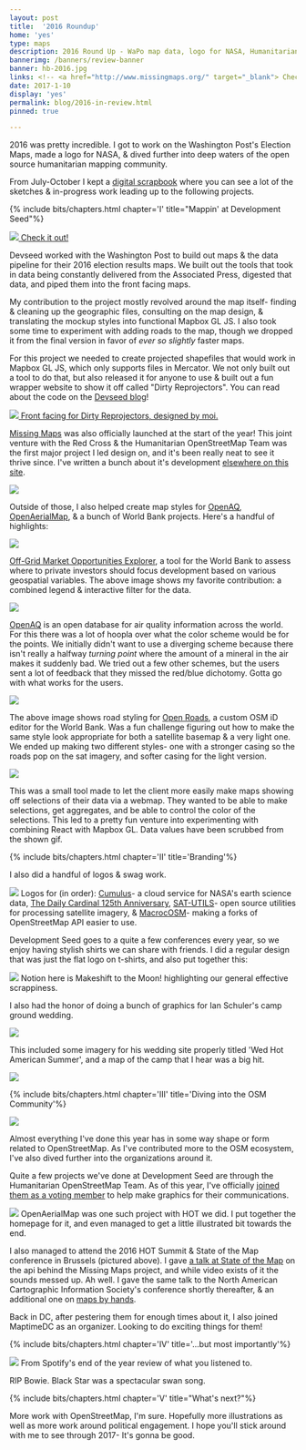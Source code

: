 ```yaml
---
layout: post
title:  '2016 Roundup'
home: 'yes'
type: maps
description: 2016 Round Up - WaPo map data, logo for NASA, Humanitarian Mapping & more!
bannerimg: /banners/review-banner
banner: hb-2016.jpg
links: <!-- <a href="http://www.missingmaps.org/" target="_blank"> Check out the site</a> | <a href="https://github.com/missingmaps" target="_blank"><i class="collecticons collecticons-github"></i> Github code</a>  -->
date: 2017-1-10
display: 'yes'
permalink: blog/2016-in-review.html
pinned: true

---
```


2016 was pretty incredible. I got to work on the Washington Post's Election Maps, made a logo for NASA, & dived further into deep waters of the open source humanitarian mapping community.

From July-October I kept a [digital scrapbook](https://dylanmoriarty.github.io/anno/) where you can see a lot of the sketches & in-progress work leading up to the following projects.

{% include bits/chapters.html chapter='I' title="Mappin' at Development Seed"%}

<div>
	<a href="https://www.washingtonpost.com/2016-election-results/us-presidential-race">
		<div class="images"><img src="../assets/graphics/blog/six/wapo.jpg">
			<fig>Check it out!</fig>
		</div>
	</a>
</div>

Devseed worked with the Washington Post to build out maps & the data pipeline for their 2016 election results maps. We built out the tools that took in data being constantly delivered from the Associated Press, digested that data, and piped them into the front facing maps.

My contribution to the project mostly revolved around the map itself- finding & cleaning up the geographic files, consulting on the map design, & translating the mockup styles into functional Mapbox GL JS. I also took some time to experiment with adding roads to the map, though we dropped it from the final version in favor of _ever so slightly_ faster maps.

For this project we needed to create projected shapefiles that would work in Mapbox GL JS, which only supports files in Mercator. We not only built out a tool to do that, but also released it for anyone to use & built out a fun wrapper website to show it off called "Dirty Reprojectors". You can read about the code on the [Devseed blog](https://developmentseed.org/blog/2016/12/15/dirty-reprojectors/)!

<div>
	<a href="https://devseed.com/dirty-reprojectors-app/">
		<div class="images"><img src="../assets/graphics/blog/six/projection-examples.gif" />
			<fig>Front facing for Dirty Reprojectors, designed by moi.</fig>
		</div>
	</a>
</div>

[Missing Maps](http://www.missingmaps.org/) was also officially launched at the start of the year! This joint venture with the Red Cross & the Humanitarian OpenStreetMap Team was the first major project I led design on, and it's been really neat to see it thrive since. I've written a bunch about it's development [elsewhere on this site](https://dylanmoriarty.github.io/blog/missing-maps.html).

<div class="images"><img src="../assets/graphics/blog/mms/intro.svg" />
</div>

Outside of those, I also helped create map styles for [OpenAQ](https://openaq.org/#/map), [OpenAerialMap](https://map.openaerialmap.org/#/?_k=sz9v83), & a bunch of World Bank projects. Here's a handful of highlights:

<div class="images"><img src="../assets/graphics/blog/six/off-grid.gif" />
</div>

[Off-Grid Market Opportunities Explorer](http://offgrid.energydata.info/#/explore?_k=c60xxg), a tool for the World Bank to assess where to private investors should focus development based on various geospatial variables. The above image shows my favorite contribution: a combined legend & interactive filter for the data.

<div class="images"><img src="../assets/graphics/blog/six/openaq.gif" />
</div>

<a href="https://openaq.org/#/map">OpenAQ</a> is an open database for air quality information across the world. For this there was a lot of hoopla over what the color scheme would be for the points. We initially didn't want to use a diverging scheme because there isn't really a halfway _turning point_ where the amount of a mineral in the air makes it suddenly bad. We tried out a few other schemes, but the users sent a lot of feedback that they missed the red/blue dichotomy. Gotta go with what works for the users.

<div class="images"><img src="../assets/graphics/blog/six/roads.jpg" />
</div>

The above image shows road styling for [Open Roads](https://developmentseed.org/blog/2015/04/15/openstreetmap-for-government/), a custom OSM iD editor for the World Bank. Was a fun challenge figuring out how to make the same style look appropriate for both a satellite basemap & a very light one. We ended up making two different styles- one with a stronger casing so the roads pop on the sat imagery, and softer casing for the light version.

<div class="images"><img src="../assets/graphics/blog/six/oneweb.gif" />
</div>

This was a small tool made to let the client more easily make maps showing off selections of their data via a webmap. They wanted to be able to make selections, get aggregates, and be able to control the color of the selections. This led to a pretty fun venture into experimenting with combining React with Mapbox GL. Data values have been scrubbed from the shown gif.

{% include bits/chapters.html chapter='II' title='Branding'%}

I also did a handful of logos & swag work.

<div class="images"><img src="../assets/graphics/blog/six/logos.png">
	<fig>Logos for (in order): <a href="https://developmentseed.org/blog/2017/01/30/NASA-on-the-cloud/">Cumulus</a>- a cloud service for NASA's earth science data, <a href="http://www.dc125.us/">The Daily Cardinal 125th Anniversary</a>, <a href="https://github.com/sat-utils">SAT-UTILS</a>- open source utilities for processing satellite imagery, & <a href="https://developmentseed.org/blog/2016/05/16/macrocosm-easy/">MacrocOSM</a>- making a forks of OpenStreetMap API easier to use.</fig>
</div>

Development Seed goes to a quite a few conferences every year, so we enjoy having stylish shirts we can share with friends. I did a regular design that was just the flat logo on t-shirts, and also put together this:

<div class="images"><img src="../assets/graphics/blog/six/shirt.jpg">
	<fig>Notion here is Makeshift to the Moon! highlighting our general effective scrappiness.</fig>
</div>

I also had the honor of doing a bunch of graphics for Ian Schuler's camp ground wedding.

<div class="images"><img src="../assets/graphics/blog/six/wed.jpg">
	<fig></fig>
</div>

This included some imagery for his wedding site properly titled 'Wed Hot American Summer', and a map of the camp that I hear was a big hit.

<div class="images"><img src="../assets/graphics/blog/six/SmallerCampMap.jpg">
	<fig></fig>
</div>

{% include bits/chapters.html chapter='III' title='Diving into the OSM Community'%}

<div class="images"><img src="../assets/graphics/blog/six/sotm.jpg">
	<fig></fig>
</div>

Almost everything I've done this year has in some way shape or form related to OpenStreetMap. As I've contributed more to the OSM ecosystem, I've also dived further into the organizations around it.

Quite a few projects we've done at Development Seed are through the Humanitarian OpenStreetMap Team. As of this year, I've officially [joined them as a voting member](https://www.hotosm.org/users/dylan_moriarty) to help make graphics for their communications.

<div class="images"><img src="../assets/graphics/blog/six/openaerialmap.jpg">
	<fig>OpenAerialMap was one such project with HOT we did. I put together the homepage for it, and even managed to get a little illustrated bit towards the end.</fig>
</div>

I also managed to attend the 2016 HOT Summit & State of the Map conference in Brussels (pictured above). I gave [a talk at State of the Map](https://www.slideshare.net/DylanMoriarty/tracking-openstreetmap-contributions-in-real-time
) on the api behind the Missing Maps project, and while video exists of it the sounds messed up. Ah well. I gave the same talk to the North American Cartographic Information Society's conference shortly thereafter, & an additional one on [maps by hands](https://www.slideshare.net/DylanMoriarty/maps-by-hands).

Back in DC, after pestering them for enough times about it, I also joined MaptimeDC as an organizer. Looking to do exciting things for them!

{% include bits/chapters.html chapter='IV' title='...but most importantly'%}

<div class="images"><img src="../assets/graphics/blog/six/bowie.jpg">
	<fig>From Spotify's end of the year review of what you listened to.</fig>
</div>

RIP Bowie. Black Star was a spectacular swan song.

{% include bits/chapters.html chapter='V' title="What's next?"%}

More work with OpenStreetMap, I'm sure. Hopefully more illustrations as well as more work around political engagement. I hope you'll stick around with me to see through 2017- It's gonna be good.
